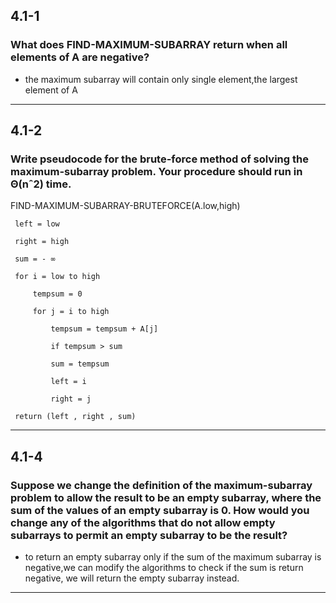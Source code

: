 ## 4.1-1
### What does FIND-MAXIMUM-SUBARRAY return when all elements of A are negative?
- the maximum subarray will contain only single element,the largest element of A
---
## 4.1-2
### Write pseudocode for the brute-force method of solving the maximum-subarray problem. Your procedure should run in Θ(nˆ2) time.

 FIND-MAXIMUM-SUBARRAY-BRUTEFORCE(A.low,high)

     left = low

     right = high

     sum = - ∞

     for i = low to high 
         
         tempsum = 0

         for j = i to high

             tempsum = tempsum + A[j]

             if tempsum > sum

             sum = tempsum

             left = i

             right = j

     return (left , right , sum)

---
## 4.1-4
### Suppose we change the definition of the maximum-subarray problem to allow the result to be an empty subarray, where the sum of the values of an empty subarray is 0. How would you change any of the algorithms that do not allow empty subarrays to permit an empty subarray to be the result?
- to return an empty subarray only if the sum of the maximum subarray is negative,we can modify the algorithms to check if the sum is return negative, we will return the empty subarray instead.
---



          
